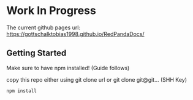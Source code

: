 # Work In Progress

The current github pages url: https://gottschalktobias1998.github.io/RedPandaDocs/

## Getting Started

Make sure to have npm installed! (Guide follows)

copy this repo either using git clone url or git clone git@git... (SHH Key)

```CLI
npm install
```

